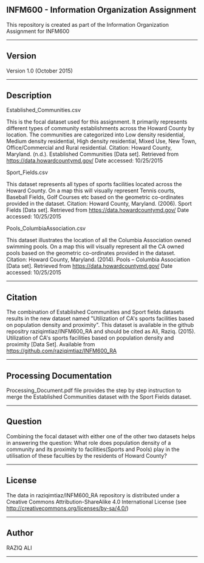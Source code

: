 INFM600 - Information Organization Assignment
---------------------------------------------
This repository is created as part of the Information Organization Assignment for INFM600

-----------------------------------------------------------------------------------------------------------------------------

Version
-------
Version 1.0 (October 2015)

-----------------------------------------------------------------------------------------------------------------------------

Description
-----------
Established_Communities.csv

This is the focal dataset used for this assignment. It primarily represents different types of community establishments across the Howard County by location. The communities are categorized into Low density residential, Medium density residential, High density residential, Mixed Use, New Town, Office/Commercial and Rural residential.
Citation: Howard County, Maryland. (n.d.). Established Communities [Data set]. Retrieved from https://data.howardcountymd.gov/ Date accessed: 10/25/2015

Sport_Fields.csv

This dataset represents all types of sports facilities located across the Howard County. On a map this will visually represent Tennis courts, Baseball Fields, Golf Courses etc based on the geometric co-ordinates provided in the dataset.
Citation: Howard County, Maryland. (2006). Sport Fields [Data set]. Retrieved from https://data.howardcountymd.gov/ Date accessed: 10/25/2015


Pools_ColumbiaAssociation.csv

This dataset illustrates the location of all the Columbia Association owned swimming pools. On a map this will visually represent all the CA owned pools based on the geometric co-ordinates provided in the dataset.
Citation: Howard County, Maryland. (2014). Pools – Columbia Association [Data set]. Retrieved from https://data.howardcountymd.gov/ Date accessed: 10/25/2015

-----------------------------------------------------------------------------------------------------------------------------

Citation
--------


The combination of Established Communities and Sport fields datasets results in the new dataset named "Utilization of CA's sports facilities based on population density and proximity". This dataset is available in the github repositry raziqimtiaz/INFM600_RA and should be cited as Ali, Raziq. (2015). Utilization of CA's sports facilities based on population density and proximity [Data Set]. Available from https://github.com/raziqimtiaz/INFM600_RA

-----------------------------------------------------------------------------------------------------------------------------

Processing Documentation
------------------------

Processing_Document.pdf file provides the step by step instruction to merge the Established Communities dataset with the Sport Fields dataset.

-----------------------------------------------------------------------------------------------------------------------------

Question
--------
Combining the focal dataset with either one of the other two datasets helps in answering the question: What role does population density of a community and its proximity to facilities(Sports and Pools) play in the utilisation of these faculties by the residents of Howard County? 
 
-----------------------------------------------------------------------------------------------------------------------------

License
-------

The data in raziqimtiaz/INFM600_RA repository is distributed under a Creative Commons Attribution-ShareAlike 4.0 International License (see http://creativecommons.org/licenses/by-sa/4.0/)

-----------------------------------------------------------------------------------------------------------------------------

Author
-------
RAZIQ ALI

-----------------------------------------------------------------------------------------------------------------------------



























































